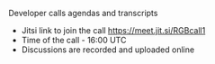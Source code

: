 Developer calls agendas and transcripts
* Jitsi link to join the call https://meet.jit.si/RGBcall1
* Time of the call - 16:00 UTC
* Discussions are recorded and uploaded online
